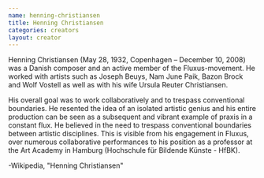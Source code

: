 ```yaml
---
name: henning-christiansen
title: Henning Christiansen
categories: creators
layout: creator
---
```

Henning Christiansen (May 28, 1932, Copenhagen – December 10, 2008) was a Danish composer and an active member of the Fluxus-movement. He worked with artists such as Joseph Beuys, Nam June Paik, Bazon Brock and Wolf Vostell as well as with his wife Ursula Reuter Christiansen.

His overall goal was to work collaboratively and to trespass conventional boundaries. He resented the idea of an isolated artistic genius and his entire production can be seen as a subsequent and vibrant example of praxis in a constant flux. He believed in the need to trespass conventional boundaries between artistic disciplines. This is visible from his engagement in Fluxus, over numerous collaborative performances to his position as a professor at the Art Academy in Hamburg (Hochschule für Bildende Künste - HfBK).

-Wikipedia, "Henning Christiansen"